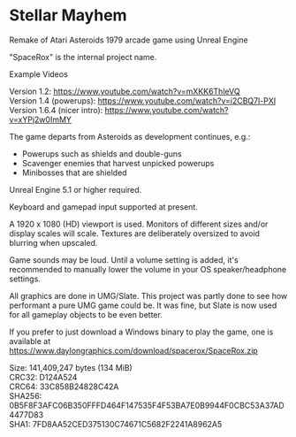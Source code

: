 # Stellar Mayhem
Remake of Atari Asteroids 1979 arcade game using Unreal Engine

"SpaceRox" is the internal project name.

Example Videos

Version 1.2: https://www.youtube.com/watch?v=mXKK6ThleVQ  
Version 1.4 (powerups): https://www.youtube.com/watch?v=i2CBQ7l-PXI  
Version 1.6.4 (nicer intro): https://www.youtube.com/watch?v=xYPj2w0ImMY

The game departs from Asteroids as development continues, e.g.:
- Powerups such as shields and double-guns  
- Scavenger enemies that harvest unpicked powerups
- Minibosses that are shielded

Unreal Engine 5.1 or higher required.

Keyboard and gamepad input supported at present.

A 1920 x 1080 (HD) viewport is used. Monitors of different sizes and/or display scales will scale. Textures are deliberately oversized to avoid blurring when upscaled.

Game sounds may be loud. Until a volume setting is added, it's recommended to manually lower the volume in your OS speaker/headphone settings.

All graphics are done in UMG/Slate. This project was partly done to see how performant a pure UMG game could be. It was fine, but Slate is now used for all gameplay objects to be even better.

If you prefer to just download a Windows binary to play the game, one is available at https://www.daylongraphics.com/download/spacerox/SpaceRox.zip

Size: 141,409,247 bytes (134 MiB)  
CRC32: D124A524  
CRC64: 33C858B24828C42A  
SHA256: 0B5F8F3AFC06B350FFFD464F147535F4F53BA7E0B9944F0CBC53A37AD4477D83  
SHA1: 7FD8AA52CED375130C74671C5682F2241A8962A5
